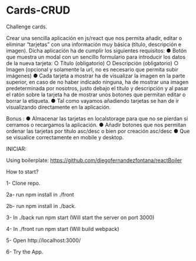 # Cards-CRUD
Challenge cards.

Crear una sencilla aplicación en js/react que nos permita añadir, editar o eliminar
“tarjetas” con una información muy básica (título, descripción e imagen).
Dicha aplicación ha de cumplir los siguientes requisitos:
● Botón que muestra un modal con un sencillo formulario para introducir los datos de
la nueva tarjeta:
○ Título (obligatorio)
○ Descripción (obligatorio)
○ Imagen (opcional y solamente la url, no es necesario que permita subir
imágenes)
● Cada tarjeta a mostrar ha de visualizar la imagen en la parte superior, en caso de no
haber indicado ninguna, ha de mostrar una imagen predeterminada por nosotros,
justo debajo el título y descripción y al pasar el ratón sobre la tarjeta ha de mostrar
unos botones que permitan editar o borrar la etiqueta.
● Tal como vayamos añadiendo tarjetas se han de ir visualizando directamente en la
aplicación.

Bonus :
● Almacenar las tarjetas en localstorage para que no se pierdan si cerramos o
recargamos la aplicación.
● Añadir botones que nos permitan ordenar las tarjetas por título asc/desc o bien por
creación asc/desc
● Que se visualice correctamente en mobile y desktop.



INICIAR:


Using boilerplate: https://github.com/diegofernandezfontana/reactBoiler

How to start?

1- Clone repo.

2a- run npm install in ./front

2b- run npm install in ./back.

3- In ./back run npm start (Will start the server on port 3000)

4- In ./front run npm start (Will build webpack)

5- Open http://localhost:3000/

6- Try the App.
